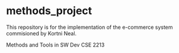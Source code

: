 # methods_project

This repository is for the implementation of the e-commerce system commisioned by Kortni Neal.

Methods and Tools in SW Dev CSE 2213